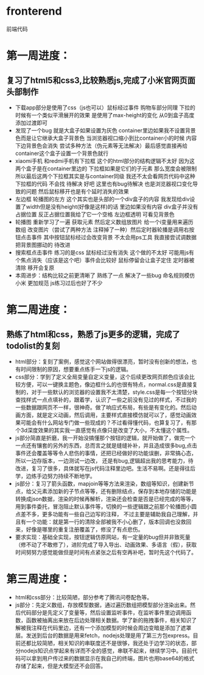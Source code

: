 # fronterend
前端代码
# 第一周进度：
## 复习了html5和css3,比较熟悉js,完成了小米官网页面头部制作
- 下载app部分是使用了css（js也可以）鼠标经过事件 购物车部分同理 下拉的时候有一个类似平滑展开的效果 是使用了max-height的变化 从0到盒子高度 添加过渡即可 
- 发现了一个bug 就是大盒子如果设置为灰色 container里边如果我不设置背景色而是让它继承大盒子背景色 当浏览器视口缩小到比container小的时候 内容下边背景色会消失 尝试多种方法（伪元素等无法解决）最后感觉直接再给container这个盒子设置一个背景色就行
- xiaomi手机 和redmi手机有下拉框 这个的html部分的结构逻辑不太好 因为这两个盒子是在container里边的 下拉框如果是它们的子元素 那么宽度会被限制 所以最后这两个下拉框其实是与container同级 我还不太会看网页代码中这种下拉框的代码 不会找 待解决 好吧 这里也有bug待解决 也是浏览器视口变化导致的问题 然后鼠标移开也是有个延时消失的效果
- 左边框 轮播图的左方 这个其实也是头部的一个div盒子的内容 我发现给div设置了width但是没有height(好像是这样)的话 里边如果没有内容 div盒子并没有占据位置 反正占据位置我给了它一个空格 左边框透明 可看见背景色 
- 轮播图 重新学习了一遍 获取元素 然后定义数组放图片 给一个i变量用来遍历数组 改变图片（尝试了两种方法 注释掉了一种）然后定时器轮播是调用右按钮点击事件 其中按钮鼠标经过会改变背景 不太会用ps工具 我直接尝试调数据把背景图挪动的 待改进
- 搜索框点击事件 练习的是css 鼠标经过没有消失 这个做的不太好 可能用js有个焦点消失（应该是这个吧）事件会比较好 鼠标停留会让盒子定住 定时器被清除 移开会复原
- 本周进步：结构比较之前更清晰了 熟练了一点 解决了一些bug 命名规则模仿小米 更加规范 js练习过后也好了不少 
# 第二周进度：
## 熟练了html和css，熟悉了js更多的逻辑，完成了todolist的复刻
- html部分：复刻了案例，感觉这个网站做得很漂亮，暂时没有创新的想法，也有时间限制的原因，想要重点练手一下js的逻辑。
- css部分：学到了定义全局变量自定义变量，这个后续更改网页颜色应该会比较方便，可以一键换主题色，像边框什么的也很有特点，normal.css是直接复制的，对于一些默认的浏览器的设置我不太清楚，style.css是每一个按钮分块查找样式一点点填补的，跟着学，认识了一些之前没有见过的样式，不过我的一些数据跟网页不一样，很神奇。做了响应式布局，有些是有变化的。然后动画方面，就是定义动画，然后调用，主要样式直接模仿就可以了，感觉动画效果可能会有什么网站专门做一些现成的？不过看得懂代码，也算复习了，有那个3d深度效果的其实我一直感觉有点像只是改变了大小，不太懂这个属性。
- js部分简直是折磨，我一开始没搞懂那个按钮的逻辑，就开始做了，做完一个一点还有镶套的另外的东西，总而言之就是缝缝补补，并且造成很多bug,点击事件还会覆盖等等令人悲伤的事情，还把已经做好的功能误删，非常搞心态，所以一边存版本，一边测试一边改， 还是有bug,逻辑超出我的思考能力，待改进，复习了很多，具体就写在js代码注释里边吧。生活不易啊。还是得往后学，边练手边努力持续不断地学。
- js部分：复习了箭头函数，mapjoin等等方法来渲染，数组等知识，创建新节点，给父元素添加新的子节点等等，还有删除结点，保存到本地存储的功能是转换成json数据，渲染的时候再解析，渲染还会检查是否是已经完成的等等，用到事件委托，冒泡阻止默认事件等，切换的一些逻辑跟之前那个轮播图小圆点差不多，更多功能有一些自己边写的注释， 不过主要是辅助我自己理解，并且有一个功能：就是第一行的清除全部被我不小心删了，版本回调也没救回来，好像是哪里的重复注册覆盖了，修没了有点悲伤。
- 要求实现：基础全实现，按钮逻辑仿原网站，有一定量的bug但并非致死量（修不动了不敢修了），进阶完成了导入导出、动画效果、多语言（假），获取时间努努力感觉能做但是时间有点紧张之后有空再补吧，暂时先这个代码了。
# 第三周进度：
- html和css部分：比较简陋，部分参考了腾讯问卷配色等。
- js部分：先定义数组，存放模型数据，通过遍历数组把模型部分渲染出来。然后代码部分是先定义了变量等，然后设置监听事件，在监听事件里边调用函数，函数被抽离出来放在后边处理相关数据。学了新的拖拽事件，相关知识了解被我注释在代码里边，还有一个添加模型的时候会周边变暗是添加了遮罩层。发送到后台的数据是用来fetch，nodejs处理是用了第三方包express。目前还都比较简陋，相关知识的串联度还不是很够，我还处于边学习的状态，部分nodejs知识点学起来有详而不全的感觉，串联不起来，继续学习中。目前代码可以拿到用户传过来的数据显示在我自己的终端，图片也用base64的格式存储了起来，但是大模型还不会回答。
